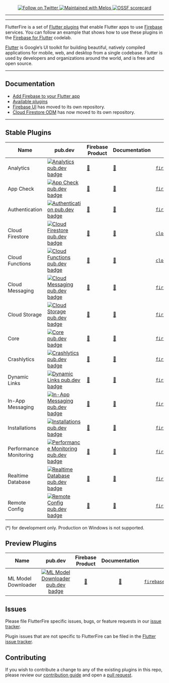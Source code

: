 

<p align="center">
  <a href="https://twitter.com/flutterfiredev">
    <img src="https://img.shields.io/twitter/follow/flutterfiredev.svg?colorA=1da1f2&colorB=&label=Follow%20on%20Twitter&style=flat-square" alt="Follow on Twitter" />
  </a>
  <a href="https://github.com/invertase/melos">
    <img src="https://img.shields.io/badge/maintained%20with-melos-f700ff.svg?style=flat-square" alt="Maintained with Melos" />
  </a>
  <a href="https://api.securityscorecards.dev/projects/github.com/firebase/flutterfire">
    <img src="https://api.securityscorecards.dev/projects/github.com/firebase/flutterfire/badge" alt="OSSF scorecard" />
  </a>
</p>

---



---

FlutterFire is a set of [Flutter plugins](https://flutter.dev/platform-plugins/)
that enable Flutter apps to use [Firebase](https://firebase.google.com/) services. You can follow an example that shows
how to use these plugins in
the [Firebase for Flutter](https://firebase.google.com/codelabs/firebase-get-to-know-flutter) codelab.

[Flutter](https://flutter.dev) is Google’s UI toolkit for building beautiful, natively compiled applications for mobile,
web, and desktop from a single codebase. Flutter is used by developers and organizations around the world, and is free
and open source.

---

## Documentation

- [Add Firebase to your Flutter app](https://firebase.google.com/docs/flutter/setup)
- [Available plugins](https://firebase.google.com/docs/flutter/setup#available-plugins)
- [Firebase UI](https://github.com/firebase/FirebaseUI-Flutter) has moved to its own repository.
- [Cloud Firestore ODM](https://github.com/firebaseextended/firestoreodm-flutter) has now moved to its own repository.

---

## Stable Plugins

| Name                   | pub.dev                                                                                                                                             | Firebase Product                                                     | Documentation                                                                        | View Source                                                                                                                     | Android | iOS | Web | MacOS | Windows |
| ---------------------- | --------------------------------------------------------------------------------------------------------------------------------------------------- | -------------------------------------------------------------------- | ------------------------------------------------------------------------------------ | ------------------------------------------------------------------------------------------------------------------------------- | ------- | --- | --- | ----- | ------- |
| Analytics              | [![Analytics pub.dev badge](https://img.shields.io/pub/v/firebase_analytics.svg)](https://pub.dev/packages/firebase_analytics)                      | [🔗](https://firebase.google.com/products/analytics)                 | [📖](https://firebase.google.com/docs/analytics/get-started?platform=flutter)        | [`firebase_analytics`](https://github.com/FirebaseExtended/flutterfire/tree/main/packages/firebase_analytics)                 | ✔       | ✔   | ✔   | β     | N/A     |
| App Check              | [![App Check pub.dev badge](https://img.shields.io/pub/v/firebase_app_check.svg)](https://pub.dev/packages/firebase_app_check)                      | [🔗](https://firebase.google.com/docs/app-check)                     | [📖](https://firebase.google.com/docs/app-check/flutter/default-providers)           | [`firebase_app_check`](https://github.com/FirebaseExtended/flutterfire/tree/main/packages/firebase_app_check)                 | ✔       | ✔   | ✔   | β     | N/A     |
| Authentication         | [![Authentication pub.dev badge](https://img.shields.io/pub/v/firebase_auth.svg)](https://pub.dev/packages/firebase_auth)                           | [🔗](https://firebase.google.com/products/auth)                      | [📖](https://firebase.google.com/docs/auth/flutter/start)                            | [`firebase_auth`](https://github.com/FirebaseExtended/flutterfire/tree/main/packages/firebase_auth)                           | ✔       | ✔   | ✔   | β     | (*)     |
| Cloud Firestore        | [![Cloud Firestore pub.dev badge](https://img.shields.io/pub/v/cloud_firestore.svg)](https://pub.dev/packages/cloud_firestore)                      | [🔗](https://firebase.google.com/products/firestore)                 | [📖](https://firebase.google.com/docs/firestore/quickstart)                          | [`cloud_firestore`](https://github.com/FirebaseExtended/flutterfire/tree/main/packages/cloud_firestore)                       | ✔       | ✔   | ✔   | β     | (*)     |
| Cloud Functions        | [![Cloud Functions pub.dev badge](https://img.shields.io/pub/v/cloud_functions.svg)](https://pub.dev/packages/cloud_functions)                      | [🔗](https://firebase.google.com/products/functions)                 | [📖](https://firebase.google.com/docs/functions/get-started?gen=2nd)                 | [`cloud_functions`](https://github.com/FirebaseExtended/flutterfire/tree/main/packages/cloud_functions)                       | ✔       | ✔   | ✔   | β     | N/A     |
| Cloud Messaging        | [![Cloud Messaging pub.dev badge](https://img.shields.io/pub/v/firebase_messaging.svg)](https://pub.dev/packages/firebase_messaging)                | [🔗](https://firebase.google.com/products/cloud-messaging)           | [📖](https://firebase.google.com/docs/cloud-messaging/flutter/client)                | [`firebase_messaging`](https://github.com/FirebaseExtended/flutterfire/tree/main/packages/firebase_messaging)                 | ✔       | ✔   | ✔   | β     | N/A     |
| Cloud Storage          | [![Cloud Storage pub.dev badge](https://img.shields.io/pub/v/firebase_storage.svg)](https://pub.dev/packages/firebase_storage)                      | [🔗](https://firebase.google.com/products/storage)                   | [📖](https://firebase.google.com/docs/storage/flutter/start)                         | [`firebase_storage`](https://github.com/FirebaseExtended/flutterfire/tree/main/packages/firebase_storage)                     | ✔       | ✔   | ✔   | β     | (*)     |
| Core                   | [![Core pub.dev badge](https://img.shields.io/pub/v/firebase_core.svg)](https://pub.dev/packages/firebase_core)                                     | [🔗](https://firebase.google.com)                                    | [📖](https://firebase.google.com)                                                    | [`firebase_core`](https://github.com/FirebaseExtended/flutterfire/tree/main/packages/firebase_core)                           | ✔       | ✔   | ✔   | β     | (*)     |
| Crashlytics            | [![Crashlytics pub.dev badge](https://img.shields.io/pub/v/firebase_crashlytics.svg)](https://pub.dev/packages/firebase_crashlytics)                | [🔗](https://firebase.google.com/products/crashlytics)               | [📖](https://firebase.google.com/docs/crashlytics/get-started?platform=flutter)      | [`firebase_crashlytics`](https://github.com/FirebaseExtended/flutterfire/tree/main/packages/firebase_crashlytics)             | ✔       | ✔   | N/A | β     | N/A     |
| Dynamic Links          | [![Dynamic Links pub.dev badge](https://img.shields.io/pub/v/firebase_dynamic_links.svg)](https://pub.dev/packages/firebase_dynamic_links)          | [🔗](https://firebase.google.com/products/dynamic-links)             | [📖](https://firebase.google.com/docs/dynamic-links/flutter/create)                  | [`firebase_dynamic_links`](https://github.com/FirebaseExtended/flutterfire/tree/main/packages/firebase_dynamic_links)         | ✔       | ✔   | N/A | N/A   | N/A     |
| In-App Messaging       | [![In-App Messaging pub.dev badge](https://img.shields.io/pub/v/firebase_in_app_messaging.svg)](https://pub.dev/packages/firebase_in_app_messaging) | [🔗](https://firebase.google.com/products/in-app-messaging)          | [📖](https://firebase.google.com/docs/in-app-messaging/get-started?platform=flutter) | [`firebase_in_app_messaging`](https://github.com/FirebaseExtended/flutterfire/tree/main/packages/firebase_in_app_messaging)   | ✔       | ✔   | N/A | N/A   | N/A     |
| Installations          | [![Installations pub.dev badge](https://img.shields.io/pub/v/firebase_app_installations.svg)](https://pub.dev/packages/firebase_app_installations)  | [🔗](https://firebase.google.com/docs/projects/manage-installations) | [📖](https://firebase.google.com/docs/projects/manage-installations#flutter)         | [`firebase_app_installations`](https://github.com/FirebaseExtended/flutterfire/tree/main/packages/firebase_app_installations) | ✔       | ✔   | ✔   | β     | N/A     |
| Performance Monitoring | [![Performance Monitoring pub.dev badge](https://img.shields.io/pub/v/firebase_performance.svg)](https://pub.dev/packages/firebase_performance)     | [🔗](https://firebase.google.com/products/performance)               | [📖](https://firebase.google.com/docs/perf-mon/flutter/get-started)                  | [`firebase_performance`](https://github.com/FirebaseExtended/flutterfire/tree/main/packages/firebase_performance)             | ✔       | ✔   | ✔   | N/A   | N/A     |
| Realtime Database      | [![Realtime Database pub.dev badge](https://img.shields.io/pub/v/firebase_database.svg)](https://pub.dev/packages/firebase_database)                | [🔗](https://firebase.google.com/products/database)                  | [📖](https://firebase.google.com/docs/database/flutter/start)                        | [`firebase_database`](https://github.com/FirebaseExtended/flutterfire/tree/main/packages/firebase_database)                   | ✔       | ✔   | ✔   | β     | N/A     |
| Remote Config          | [![Remote Config pub.dev badge](https://img.shields.io/pub/v/firebase_remote_config.svg)](https://pub.dev/packages/firebase_remote_config)          | [🔗](https://firebase.google.com/products/remote-config)             | [📖](https://firebase.google.com/docs/remote-config/get-started?platform=flutter)    | [`firebase_remote_config`](https://github.com/FirebaseExtended/flutterfire/tree/main/packages/firebase_remote_config)         | ✔       | ✔   | ✔   | β     | N/A     |

 (*) for development only. Production on Windows is not supported.

## Preview Plugins

| Name                | pub.dev                                                                                                                                                      | Firebase Product                                                                                                                                      | Documentation                                                        | View Source                                                                                                                         | Android | iOS | Web | MacOS |
|---------------------|:--------------------------------------------------------------------------------------------------------------------------------------------------------------:|:-------------------------------------------------------------------------------------------------------------------------------------------------------:|:----------------------------------------------------------------------:|:-------------------------------------------------------------------------------------------------------------------------------------:|:---------:|:-----:|:-----:|:-------:|
| ML Model Downloader | [![ML Model Downloader pub.dev badge](https://img.shields.io/pub/v/firebase_ml_model_downloader.svg)](https://pub.dev/packages/firebase_ml_model_downloader) | [🔗](https://firebase.google.com/products/ml) | [📖](https://firebase.google.com/docs/ml/flutter/use-custom-models) | [`firebase_ml_model_downloader`](https://github.com/FirebaseExtended/flutterfire/tree/main/packages/firebase_ml_model_downloader) | ✔       | ✔   | N/A | β     |


## Issues

Please file FlutterFire specific issues, bugs, or feature requests in
our [issue tracker](https://github.com/firebase/flutterfire/issues/new/choose).

Plugin issues that are not specific to FlutterFire can be filed in
the [Flutter issue tracker](https://github.com/flutter/flutter/issues/new).

## Contributing

If you wish to contribute a change to any of the existing plugins in this repo, please review
our [contribution guide](https://github.com/firebase/flutterfire/blob/main/CONTRIBUTING.md)
and open a [pull request](https://github.com/firebase/flutterfire/pulls).
